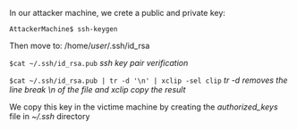 
In our attacker machine, we crete a public and private key:

`AttackerMachine$ ssh-keygen`

Then move to: /home/*user*/.ssh/id_rsa

`$cat ~/.ssh/id_rsa.pub` *ssh key pair verification*

`$cat ~/.ssh/id_rsa.pub | tr -d '\n' | xclip -sel clip` *tr -d removes the line break \n of the file and xclip copy the result*

We copy this key in the victime machine by creating the *authorized_keys* file in *~/.ssh* directory

